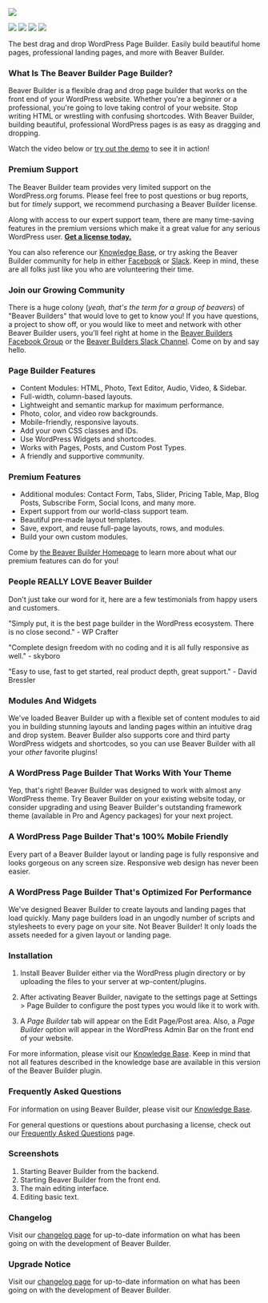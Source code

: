 <img src="https://s14308.pcdn.co/wp-content/uploads/2015/01/bb-logo-2x.png"></p>

<img src="https://img.shields.io/wordpress/plugin/tested/beaver-builder-lite-version.svg"> <img src="https://img.shields.io/wordpress/plugin/stars/beaver-builder-lite-version.svg"> <img src="https://img.shields.io/wordpress/plugin/dt/beaver-builder-lite-version.svg"> <img src="https://img.shields.io/wordpress/plugin/v/beaver-builder-lite-version.svg">

The best drag and drop WordPress Page Builder. Easily build beautiful home pages, professional landing pages, and more with Beaver Builder.

### What Is The Beaver Builder Page Builder? ###

Beaver Builder is a flexible drag and drop page builder that works on the front end of your WordPress website. Whether you're a beginner or a professional, you're going to love taking control of your website. Stop writing HTML or wrestling with confusing shortcodes. With Beaver Builder, building beautiful, professional WordPress pages is as easy as dragging and dropping.

Watch the video below or [try out the demo](https://www.wpbeaverbuilder.com/go/demo?utm_medium=bb-lite&utm_source=repo-readme&utm_campaign=repo-demo-link "Beaver Builder Live Demo") to see it in action!

### Premium Support ###

The Beaver Builder team provides very limited support on the WordPress.org forums. Please feel free to post questions or bug reports, but for _timely_ support, we recommend purchasing a Beaver Builder license.

Along with access to our expert support team, there are many time-saving features in the premium versions which make it a great value for any serious WordPress user. [**Get a license today.**](https://www.wpbeaverbuilder.com/pricing/?utm_medium=bb-lite&utm_source=repo-readme&utm_campaign=repo-support-cta "Beaver Builder Premium Support")

You can also reference our [Knowledge Base](https://kb.wpbeaverbuilder.com/ "Beaver Builder Knowledge Base"), or try asking the Beaver Builder community for help in either [Facebook](http://beaver.builders/wp-repo-fb "Beaver Builders on Facebook") or [Slack](http://beaver.builders/wp-repo-slack "Beaver Builders on Slack"). Keep in mind, these are all folks just like you who are volunteering their time.

### Join our Growing Community ###

There is a huge colony (_yeah, that's the term for a group of beavers_) of "Beaver Builders" that would love to get to know you! If you have questions, a project to show off, or you would like to meet and network with other Beaver Builder users, you'll feel right at home in the [Beaver Builders Facebook Group](http://beaver.builders/wp-repo-fb "Beaver Builders on Facebook") or the [Beaver Builders Slack Channel](http://beaver.builders/wp-repo-slack "Beaver Builders on Slack"). Come on by and say hello.

### Page Builder Features ###

*   Content Modules: HTML, Photo, Text Editor, Audio, Video, & Sidebar.
*   Full-width, column-based layouts.
*   Lightweight and semantic markup for maximum performance.
*   Photo, color, and video row backgrounds.
*   Mobile-friendly, responsive layouts.
*   Add your own CSS classes and IDs.
*   Use WordPress Widgets and shortcodes.
*   Works with Pages, Posts, and Custom Post Types.
*   A friendly and supportive community.

### Premium Features ###

*   Additional modules: Contact Form, Tabs, Slider, Pricing Table, Map, Blog Posts, Subscribe Form, Social Icons, and many more.
*   Expert support from our world-class support team.
*   Beautiful pre-made layout templates.
*   Save, export, and reuse full-page layouts, rows, and modules.
*   Build your own custom modules.

Come by [the Beaver Builder Homepage](https://www.wpbeaverbuilder.com/?utm_medium=bb-lite&utm_source=repo-readme&utm_campaign=repo-homepage-link "Beaver Builder Homepage") to learn more about what our premium features can do for you!

### People REALLY LOVE Beaver Builder ###

Don't just take our word for it, here are a few testimonials from happy users and customers.

"Simply put, it is the best page builder in the WordPress ecosystem. There is no close second." - WP Crafter

"Complete design freedom with no coding and it is all fully responsive as well." - skyboro

"Easy to use, fast to get started, real product depth, great support." - David Bressler

### Modules And Widgets ###

We've loaded Beaver Builder up with a flexible set of content modules to aid you in building stunning layouts and landing pages within an intuitive drag and drop system. Beaver Builder also supports core and third party WordPress widgets and shortcodes, so you can use Beaver Builder with all your _other_ favorite plugins!

### A WordPress Page Builder That Works With Your Theme ###

Yep, that's right! Beaver Builder was designed to work with almost any WordPress theme. Try Beaver Builder on your existing website today, or consider upgrading and using Beaver Builder's outstanding framework theme (available in Pro and Agency packages) for your next project.

### A WordPress Page Builder That's 100% Mobile Friendly ###

Every part of a Beaver Builder layout or landing page is fully responsive and looks gorgeous on any screen size. Responsive web design has never been easier.

### A WordPress Page Builder That's Optimized For Performance ###

We've designed Beaver Builder to create layouts and landing pages that load quickly. Many page builders load in an ungodly number of scripts and stylesheets to every page on your site. Not Beaver Builder! It only loads the assets needed for a given layout or landing page.

### Installation ###

1. Install Beaver Builder either via the WordPress plugin directory or by uploading the files to your server at wp-content/plugins.

2. After activating Beaver Builder, navigate to the settings page at Settings > Page Builder to configure the post types you would like it to work with.

3. A _Page Builder_ tab will appear on the Edit Page/Post area. Also, a _Page Builder_ option will appear in the WordPress Admin Bar on the front end of your website.

For more information, please visit our [Knowledge Base](https://www.wpbeaverbuilder.com/documentation/?utm_medium=bb-lite&utm_source=repo-readme&utm_campaign=repo-install-kb-link "Beaver Builder Knowledge Base"). Keep in mind that not all features described in the knowledge base are available in this version of the Beaver Builder plugin.

### Frequently Asked Questions ###

For information on using Beaver Builder, please visit our [Knowledge Base](https://www.wpbeaverbuilder.com/knowledge-base/?utm_medium=bb-lite&utm_source=repo-readme&utm_campaign=repo-faq-kb-link "Beaver Builder Knowledge Base").

For general questions or questions about purchasing a license, check out our [Frequently Asked Questions](https://www.wpbeaverbuilder.com/frequently-asked-questions/?utm_medium=bb-lite&utm_source=repo-readme&utm_campaign=repo-faq-link "Beaver Builder FAQs") page.

### Screenshots ###

1. Starting Beaver Builder from the backend.
2. Starting Beaver Builder from the front end.
3. The main editing interface.
4. Editing basic text.

### Changelog ###

Visit our [changelog page](https://www.wpbeaverbuilder.com/change-logs/?utm_medium=bb-lite&utm_source=repo-readme&utm_campaign=repo-changelog-page "Beaver Builder Changelog") for up-to-date information on what has been going on with the development of Beaver Builder.

### Upgrade Notice ###

Visit our [changelog page](https://www.wpbeaverbuilder.com/change-logs/?utm_medium=bb-lite&utm_source=repo-readme&utm_campaign=repo-upgrade-page) for up-to-date information on what has been going on with the development of Beaver Builder.

